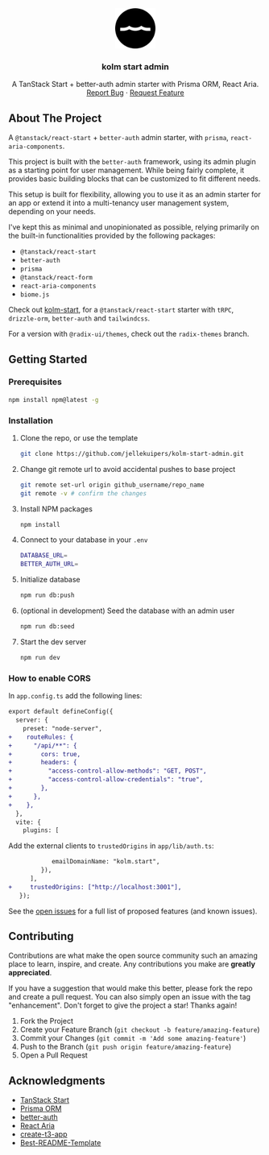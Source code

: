 <div align="center">
  <a href="https://github.com/jellekuipers/kolm-start">
    <img src="public/favicon.svg" alt="Logo" width="80" height="80">
  </a>

  <h3 align="center">kolm start admin</h3>

  <p align="center">
    A TanStack Start + better-auth admin starter with Prisma ORM, React Aria.
    <br />
    <a href="https://github.com/jellekuipers/kolm-start-admin/issues/new?labels=bug">Report Bug</a>
    ·
    <a href="https://github.com/jellekuipers/kolm-start-admin/issues/new?labels=feature-request">Request Feature</a>
  </p>
</div>

## About The Project

A `@tanstack/react-start` + `better-auth` admin starter, with `prisma`, `react-aria-components`.

This project is built with the `better-auth` framework, using its admin plugin as a starting point for user management. While being fairly complete, it provides basic building blocks that can be customized to fit different needs.

This setup is built for flexibility, allowing you to use it as an admin starter for an app or extend it into a multi-tenancy user management system, depending on your needs.

I've kept this as minimal and unopinionated as possible, relying primarily on the built-in functionalities provided by the following packages:

- `@tanstack/react-start`
- `better-auth`
- `prisma`
- `@tanstack/react-form`
- `react-aria-components`
- `biome.js`

Check out <a href="https://github.com/jellekuipers/kolm-start">kolm-start</a>, for a `@tanstack/react-start` starter with `tRPC`, `drizzle-orm`, `better-auth` and `tailwindcss`.

For a version with `@radix-ui/themes`, check out the `radix-themes` branch.

## Getting Started

### Prerequisites

```sh
npm install npm@latest -g
```

### Installation

1. Clone the repo, or use the template
   ```sh
   git clone https://github.com/jellekuipers/kolm-start-admin.git
   ```
2. Change git remote url to avoid accidental pushes to base project
   ```sh
   git remote set-url origin github_username/repo_name
   git remote -v # confirm the changes
   ```
3. Install NPM packages
   ```sh
   npm install
   ```
4. Connect to your database in your `.env`
   ```sh
   DATABASE_URL=
   BETTER_AUTH_URL=
   ```
5. Initialize database
   ```sh
   npm run db:push
   ```
6. (optional in development) Seed the database with an admin user
   ```sh
   npm run db:seed
   ```
7. Start the dev server
   ```sh
   npm run dev
   ```

### How to enable CORS

In `app.config.ts` add the following lines:

```diff
export default defineConfig({
  server: {
    preset: "node-server",
+    routeRules: {
+      "/api/**": {
+        cors: true,
+        headers: {
+          "access-control-allow-methods": "GET, POST",
+          "access-control-allow-credentials": "true",
+        },
+      },
+    },
  },
  vite: {
    plugins: [
```

Add the external clients to `trustedOrigins` in `app/lib/auth.ts`:

```diff
            emailDomainName: "kolm.start",
         }),
      ],
+     trustedOrigins: ["http://localhost:3001"],
   });
```

See the [open issues](https://github.com/jellekuipers/kolm-start-admin/issues) for a full list of proposed features (and known issues).

## Contributing

Contributions are what make the open source community such an amazing place to learn, inspire, and create. Any contributions you make are **greatly appreciated**.

If you have a suggestion that would make this better, please fork the repo and create a pull request. You can also simply open an issue with the tag "enhancement".
Don't forget to give the project a star! Thanks again!

1. Fork the Project
2. Create your Feature Branch (`git checkout -b feature/amazing-feature`)
3. Commit your Changes (`git commit -m 'Add some amazing-feature'`)
4. Push to the Branch (`git push origin feature/amazing-feature`)
5. Open a Pull Request

## Acknowledgments

- [TanStack Start](https://tanstack.com/start/latest)
- [Prisma ORM](https://www.prisma.io/)
- [better-auth](https://www.better-auth.com/)
- [React Aria](https://react-spectrum.adobe.com/react-aria/index.html)
- [create-t3-app](https://github.com/t3-oss/create-t3-app)
- [Best-README-Template](https://github.com/othneildrew/Best-README-Template)

